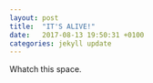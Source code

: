 ```yaml
---
layout: post
title:  "IT'S ALIVE!"
date:   2017-08-13 19:50:31 +0100
categories: jekyll update
---
```

Whatch this space.
